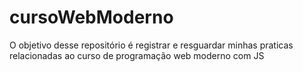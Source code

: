 # cursoWebModerno
O objetivo desse repositório é registrar e resguardar minhas praticas relacionadas ao curso de programação web moderno com JS
